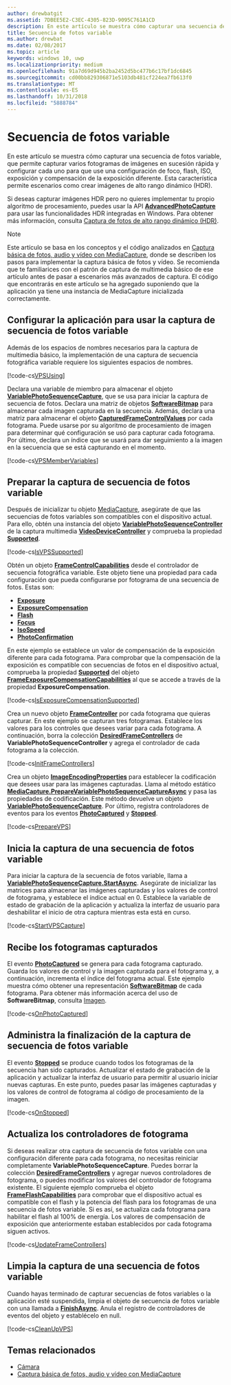 ```yaml
---
author: drewbatgit
ms.assetid: 7DBEE5E2-C3EC-4305-823D-9095C761A1CD
description: En este artículo se muestra cómo capturar una secuencia de fotos variable, que permite capturar varios fotogramas de imágenes en sucesión rápida y configurar cada uno para que use una configuración de foco, flash, ISO, exposición y compensación de la exposición diferente.
title: Secuencia de fotos variable
ms.author: drewbat
ms.date: 02/08/2017
ms.topic: article
keywords: windows 10, uwp
ms.localizationpriority: medium
ms.openlocfilehash: 91a7d69d945b2ba2452d5bc477b6c17bf1dc6845
ms.sourcegitcommit: cd00bb829306871e5103db481cf224ea7fb613f0
ms.translationtype: MT
ms.contentlocale: es-ES
ms.lasthandoff: 10/31/2018
ms.locfileid: "5888784"
---
```

# <a name="variable-photo-sequence"></a>Secuencia de fotos variable



En este artículo se muestra cómo capturar una secuencia de fotos variable, que permite capturar varios fotogramas de imágenes en sucesión rápida y configurar cada uno para que use una configuración de foco, flash, ISO, exposición y compensación de la exposición diferente. Esta característica permite escenarios como crear imágenes de alto rango dinámico (HDR).

Si deseas capturar imágenes HDR pero no quieres implementar tu propio algoritmo de procesamiento, puedes usar la API [**AdvancedPhotoCapture**](https://msdn.microsoft.com/library/windows/apps/mt181386) para usar las funcionalidades HDR integradas en Windows. Para obtener más información, consulta [Captura de fotos de alto rango dinámico (HDR)](high-dynamic-range-hdr-photo-capture.md).

> [!NOTE] 
> Este artículo se basa en los conceptos y el código analizados en [Captura básica de fotos, audio y vídeo con MediaCapture](basic-photo-video-and-audio-capture-with-MediaCapture.md), donde se describen los pasos para implementar la captura básica de fotos y vídeo. Se recomienda que te familiarices con el patrón de captura de multimedia básico de ese artículo antes de pasar a escenarios más avanzados de captura. El código que encontrarás en este artículo se ha agregado suponiendo que la aplicación ya tiene una instancia de MediaCapture inicializada correctamente.

## <a name="set-up-your-app-to-use-variable-photo-sequence-capture"></a>Configurar la aplicación para usar la captura de secuencia de fotos variable

Además de los espacios de nombres necesarios para la captura de multimedia básico, la implementación de una captura de secuencia fotográfica variable requiere los siguientes espacios de nombres.

[!code-cs[VPSUsing](./code/BasicMediaCaptureWin10/cs/MainPage.xaml.cs#SnippetVPSUsing)]

Declara una variable de miembro para almacenar el objeto [**VariablePhotoSequenceCapture**](https://msdn.microsoft.com/library/windows/apps/dn652564), que se usa para iniciar la captura de secuencia de fotos. Declara una matriz de objetos [**SoftwareBitmap**](https://msdn.microsoft.com/library/windows/apps/dn887358) para almacenar cada imagen capturada en la secuencia. Además, declara una matriz para almacenar el objeto [**CapturedFrameControlValues**](https://msdn.microsoft.com/library/windows/apps/dn608020) por cada fotograma. Puede usarse por su algoritmo de procesamiento de imagen para determinar qué configuración se usó para capturar cada fotograma. Por último, declara un índice que se usará para dar seguimiento a la imagen en la secuencia que se está capturando en el momento.

[!code-cs[VPSMemberVariables](./code/BasicMediaCaptureWin10/cs/MainPage.xaml.cs#SnippetVPSMemberVariables)]

## <a name="prepare-the-variable-photo-sequence-capture"></a>Preparar la captura de secuencia de fotos variable

Después de inicializar tu objeto [MediaCapture](capture-photos-and-video-with-mediacapture.md), asegúrate de que las secuencias de fotos variables son compatibles con el dispositivo actual. Para ello, obtén una instancia del objeto [**VariablePhotoSequenceController**](https://msdn.microsoft.com/library/windows/apps/dn640573) de la captura multimedia [**VideoDeviceController**](https://msdn.microsoft.com/library/windows/apps/br226825) y comprueba la propiedad [**Supported**](https://msdn.microsoft.com/library/windows/apps/dn640580).

[!code-cs[IsVPSSupported](./code/BasicMediaCaptureWin10/cs/MainPage.xaml.cs#SnippetIsVPSSupported)]

Obtén un objeto [**FrameControlCapabilities**](https://msdn.microsoft.com/library/windows/apps/dn652548) desde el controlador de secuencia fotográfica variable. Este objeto tiene una propiedad para cada configuración que pueda configurarse por fotograma de una secuencia de fotos. Estas son:

-   [**Exposure**](https://msdn.microsoft.com/library/windows/apps/dn652552)
-   [**ExposureCompensation**](https://msdn.microsoft.com/library/windows/apps/dn652560)
-   [**Flash**](https://msdn.microsoft.com/library/windows/apps/dn652566)
-   [**Focus**](https://msdn.microsoft.com/library/windows/apps/dn652570)
-   [**IsoSpeed**](https://msdn.microsoft.com/library/windows/apps/dn652574)
-   [**PhotoConfirmation**](https://msdn.microsoft.com/library/windows/apps/dn652578)

En este ejemplo se establece un valor de compensación de la exposición diferente para cada fotograma. Para comprobar que la compensación de la exposición es compatible con secuencias de fotos en el dispositivo actual, comprueba la propiedad [**Supported**](https://msdn.microsoft.com/library/windows/apps/dn278905) del objeto [**FrameExposureCompensationCapabilities**](https://msdn.microsoft.com/library/windows/apps/dn652628) al que se accede a través de la propiedad **ExposureCompensation**.

[!code-cs[IsExposureCompensationSupported](./code/BasicMediaCaptureWin10/cs/MainPage.xaml.cs#SnippetIsExposureCompensationSupported)]

Crea un nuevo objeto [**FrameController**](https://msdn.microsoft.com/library/windows/apps/dn652582) por cada fotograma que quieras capturar. En este ejemplo se capturan tres fotogramas. Establece los valores para los controles que desees variar para cada fotograma. A continuación, borra la colección [**DesiredFrameControllers**](https://msdn.microsoft.com/library/windows/apps/dn640574) de **VariablePhotoSequenceController** y agrega el controlador de cada fotograma a la colección.

[!code-cs[InitFrameControllers](./code/BasicMediaCaptureWin10/cs/MainPage.xaml.cs#SnippetInitFrameControllers)]

Crea un objeto [**ImageEncodingProperties**](https://msdn.microsoft.com/library/windows/apps/hh700993) para establecer la codificación que desees usar para las imágenes capturadas. Llama al método estático [**MediaCapture.PrepareVariablePhotoSequenceCaptureAsync**](https://msdn.microsoft.com/library/windows/apps/dn608097) y pasa las propiedades de codificación. Este método devuelve un objeto [**VariablePhotoSequenceCapture**](https://msdn.microsoft.com/library/windows/apps/dn652564). Por último, registra controladores de eventos para los eventos [**PhotoCaptured**](https://msdn.microsoft.com/library/windows/apps/dn652573) y [**Stopped**](https://msdn.microsoft.com/library/windows/apps/dn652585).

[!code-cs[PrepareVPS](./code/BasicMediaCaptureWin10/cs/MainPage.xaml.cs#SnippetPrepareVPS)]

## <a name="start-the-variable-photo-sequence-capture"></a>Inicia la captura de una secuencia de fotos variable

Para iniciar la captura de la secuencia de fotos variable, llama a [**VariablePhotoSequenceCapture.StartAsync**](https://msdn.microsoft.com/library/windows/apps/dn652577). Asegúrate de inicializar las matrices para almacenar las imágenes capturadas y los valores de control de fotograma, y establece el índice actual en 0. Establece la variable de estado de grabación de la aplicación y actualiza la interfaz de usuario para deshabilitar el inicio de otra captura mientras esta está en curso.

[!code-cs[StartVPSCapture](./code/BasicMediaCaptureWin10/cs/MainPage.xaml.cs#SnippetStartVPSCapture)]

## <a name="receive-the-captured-frames"></a>Recibe los fotogramas capturados

El evento [**PhotoCaptured**](https://msdn.microsoft.com/library/windows/apps/dn652573) se genera para cada fotograma capturado. Guarda los valores de control y la imagen capturada para el fotograma y, a continuación, incrementa el índice del fotograma actual. Este ejemplo muestra cómo obtener una representación [**SoftwareBitmap**](https://msdn.microsoft.com/library/windows/apps/dn887358) de cada fotograma. Para obtener más información acerca del uso de **SoftwareBitmap**, consulta [Imagen](imaging.md).

[!code-cs[OnPhotoCaptured](./code/BasicMediaCaptureWin10/cs/MainPage.xaml.cs#SnippetOnPhotoCaptured)]

## <a name="handle-the-completion-of-the-variable-photo-sequence-capture"></a>Administra la finalización de la captura de secuencia de fotos variable

El evento [**Stopped**](https://msdn.microsoft.com/library/windows/apps/dn652585) se produce cuando todos los fotogramas de la secuencia han sido capturados. Actualizar el estado de grabación de la aplicación y actualizar la interfaz de usuario para permitir al usuario iniciar nuevas capturas. En este punto, puedes pasar las imágenes capturadas y los valores de control de fotograma al código de procesamiento de la imagen.

[!code-cs[OnStopped](./code/BasicMediaCaptureWin10/cs/MainPage.xaml.cs#SnippetOnStopped)]

## <a name="update-frame-controllers"></a>Actualiza los controladores de fotograma

Si deseas realizar otra captura de secuencia de fotos variable con una configuración diferente para cada fotograma, no necesitas reiniciar completamente **VariablePhotoSequenceCapture**. Puedes borrar la colección [**DesiredFrameControllers**](https://msdn.microsoft.com/library/windows/apps/dn640574) y agregar nuevos controladores de fotograma, o puedes modificar los valores del controlador de fotograma existente. El siguiente ejemplo comprueba el objeto [**FrameFlashCapabilities**](https://msdn.microsoft.com/library/windows/apps/dn652657) para comprobar que el dispositivo actual es compatible con el flash y la potencia del flash para los fotogramas de una secuencia de fotos variable. Si es así, se actualiza cada fotograma para habilitar el flash al 100% de energía. Los valores de compensación de exposición que anteriormente estaban establecidos por cada fotograma siguen activos.

[!code-cs[UpdateFrameControllers](./code/BasicMediaCaptureWin10/cs/MainPage.xaml.cs#SnippetUpdateFrameControllers)]

## <a name="clean-up-the-variable-photo-sequence-capture"></a>Limpia la captura de una secuencia de fotos variable

Cuando hayas terminado de capturar secuencias de fotos variables o la aplicación esté suspendida, limpia el objeto de secuencia de fotos variable con una llamada a [**FinishAsync**](https://msdn.microsoft.com/library/windows/apps/dn652569). Anula el registro de controladores de eventos del objeto y establécelo en null.

[!code-cs[CleanUpVPS](./code/BasicMediaCaptureWin10/cs/MainPage.xaml.cs#SnippetCleanUpVPS)]

## <a name="related-topics"></a>Temas relacionados

* [Cámara](camera.md)
* [Captura básica de fotos, audio y vídeo con MediaCapture](basic-photo-video-and-audio-capture-with-MediaCapture.md)
 

 




